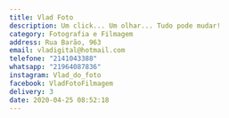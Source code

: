 ```yaml
---
title: Vlad Foto
description: Um click... Um olhar... Tudo pode mudar!
category: Fotografia e Filmagem
address: Rua Barão, 963
email: vladigital@hotmail.com
telefone: "2141043388"
whatsapp: "21964087836"
instagram: Vlad_do_foto
facebook: VladFotoFilmagem
delivery: 3
date: 2020-04-25 08:52:18
---
```

